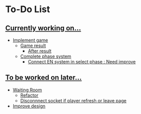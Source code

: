 # To-Do List

## <u>Currently working on...
- Implement game
    - Game result
        - After result
    - Complete phase system
        - Connect EN system in select phase : Need improve
  
## <u>To be worked on later...
- Waiting Room
    - Refactor
    - Disconnnect socket if player refresh or leave page
- Improve design